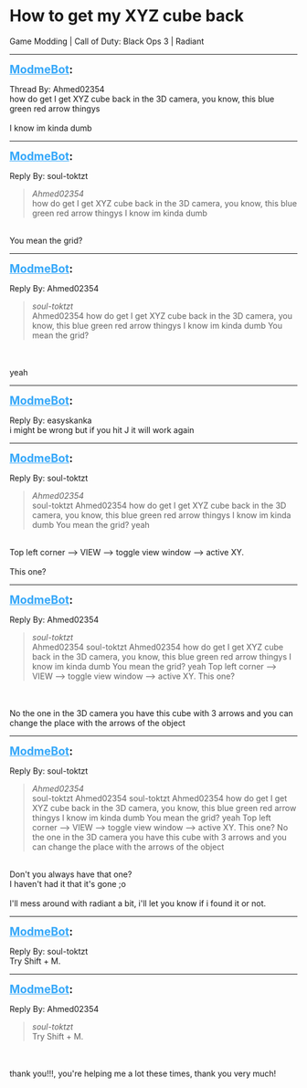# How to get my XYZ cube back
Game Modding | Call of Duty: Black Ops 3 | Radiant

---
<strong style="font-size: 1.4em;"><span style="text-decoration: underline;text-decoration-color: #34a7f9;"><span style="color:#34a7f9;">ModmeBot</span></span>:</strong>

<p>Thread By: Ahmed02354<br />how do get I get XYZ cube back in the 3D camera, you know, this blue green red arrow thingys<br /> <br />I know im kinda dumb</p>

---
<strong style="font-size: 1.4em;"><span style="text-decoration: underline;text-decoration-color: #34a7f9;"><span style="color:#34a7f9;">ModmeBot</span></span>:</strong>

<p>Reply By: soul-toktzt<br /><blockquote><em>Ahmed02354</em><br />how do get I get XYZ cube back in the 3D camera, you know, this blue green red arrow thingys   I know im kinda dumb</blockquote><br /> You mean the grid?</p>

---
<strong style="font-size: 1.4em;"><span style="text-decoration: underline;text-decoration-color: #34a7f9;"><span style="color:#34a7f9;">ModmeBot</span></span>:</strong>

<p>Reply By: Ahmed02354<br /><blockquote><em>soul-toktzt</em><br />Ahmed02354 how do get I get XYZ cube back in the 3D camera, you know, this blue green red arrow thingys   I know im kinda dumb  You mean the grid?</blockquote><br /> <br />yeah</p>

---
<strong style="font-size: 1.4em;"><span style="text-decoration: underline;text-decoration-color: #34a7f9;"><span style="color:#34a7f9;">ModmeBot</span></span>:</strong>

<p>Reply By: easyskanka<br />i might be wrong but if you hit J it will work again</p>

---
<strong style="font-size: 1.4em;"><span style="text-decoration: underline;text-decoration-color: #34a7f9;"><span style="color:#34a7f9;">ModmeBot</span></span>:</strong>

<p>Reply By: soul-toktzt<br /><blockquote><em>Ahmed02354</em><br />soul-toktzt Ahmed02354 how do get I get XYZ cube back in the 3D camera, you know, this blue green red arrow thingys   I know im kinda dumb  You mean the grid?   yeah</blockquote><br />Top left corner --&gt; VIEW --&gt; toggle view window --&gt; active XY.<br /> <br />This one?</p>

---
<strong style="font-size: 1.4em;"><span style="text-decoration: underline;text-decoration-color: #34a7f9;"><span style="color:#34a7f9;">ModmeBot</span></span>:</strong>

<p>Reply By: Ahmed02354<br /><blockquote><em>soul-toktzt</em><br />Ahmed02354 soul-toktzt Ahmed02354 how do get I get XYZ cube back in the 3D camera, you know, this blue green red arrow thingys   I know im kinda dumb  You mean the grid?   yeah Top left corner --&gt; VIEW --&gt; toggle view window --&gt; active XY.   This one?</blockquote><br /> <br />No the one in the 3D camera you have this cube with 3 arrows and you can change the place with the arrows of the object</p>

---
<strong style="font-size: 1.4em;"><span style="text-decoration: underline;text-decoration-color: #34a7f9;"><span style="color:#34a7f9;">ModmeBot</span></span>:</strong>

<p>Reply By: soul-toktzt<br /><blockquote><em>Ahmed02354</em><br />soul-toktzt Ahmed02354 soul-toktzt Ahmed02354 how do get I get XYZ cube back in the 3D camera, you know, this blue green red arrow thingys   I know im kinda dumb  You mean the grid?   yeah Top left corner --&gt; VIEW --&gt; toggle view window --&gt; active XY.   This one?   No the one in the 3D camera you have this cube with 3 arrows and you can change the place with the arrows of the object</blockquote><br /> Don&#39;t you always have that one?<br />I haven&#39;t had it that it&#39;s gone ;o<br /> <br />I&#39;ll mess around with radiant a bit, i&#39;ll let you know if i found it or not.</p>

---
<strong style="font-size: 1.4em;"><span style="text-decoration: underline;text-decoration-color: #34a7f9;"><span style="color:#34a7f9;">ModmeBot</span></span>:</strong>

<p>Reply By: soul-toktzt<br />Try Shift + M.</p>

---
<strong style="font-size: 1.4em;"><span style="text-decoration: underline;text-decoration-color: #34a7f9;"><span style="color:#34a7f9;">ModmeBot</span></span>:</strong>

<p>Reply By: Ahmed02354<br /><blockquote><em>soul-toktzt</em><br />Try Shift + M.</blockquote><br /> <br />thank you!!!, you&#39;re helping me a lot these times, thank you very much!</p>
